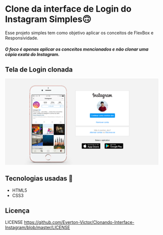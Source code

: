 # Clone da interface de Login do Instagram Simples🙃
Esse projeto simples tem como objetivo aplicar os conceitos de FlexBox e Responsividade.

##### O foco é apenas aplicar os conceitos mencionados e não clonar uma cópia exata do Instagram.

## Tela de Login clonada 
![](capturaTela/capturaTelaLogin.PNG)


## Tecnologias usadas 🚀
- HTML5
- CSS3

## Licença
LICENSE
https://github.com/Everton-Victor/Clonando-Interface-Instagram/blob/master/LICENSE


